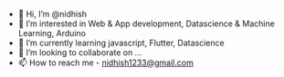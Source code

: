 - 👋 Hi, I’m @nidhish
- 👀 I’m interested in Web & App development, Datascience & Machine Learning, Arduino
- 🌱 I’m currently learning javascript, Flutter, Datascience
- 💞️ I’m looking to collaborate on ...
- 📫 How to reach me - nidhish1233@gmail.com

<!---
nidhish17/nidhish17 is a ✨ special ✨ repository because its `README.md` (this file) appears on your GitHub profile.
You can click the Preview link to take a look at your changes.
--->
